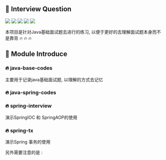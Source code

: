 ## :rocket: Interview Question

![](https://img.shields.io/badge/interview-java-red) 
![](https://img.shields.io/badge/interview-rpc-red) 
![](https://img.shields.io/badge/interview-netty-yellow) 
![](https://img.shields.io/badge/interview-springboot-green) 
![](https://img.shields.io/badge/interview-rpc-blue)

本项目是针对Java基础面试题去进行的练习, 以便于更好的去理解面试题本身而不是靠背 :fire: :fire: :fire:


## :pushpin: Module Introduce

### :fire: java-base-codes

主要用于记录java基础面试题, 以理解的方式去记忆

### :fire: java-spring-codes


### :fire: spring-interview

演示SpringIOC 和 SpringAOP的使用

### :fire: spring-tx

演示Spring 事务的使用 

另外需要注意的是 : 